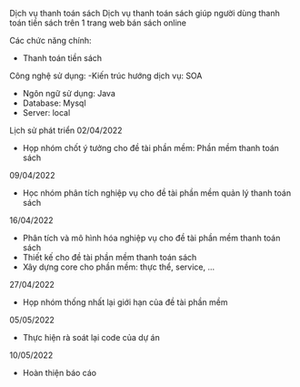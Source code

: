 Dịch vụ thanh toán sách
Dịch vụ thanh toán sách giúp người dùng thanh toán tiền sách trên 1 trang web bán sách online

Các chức năng chính:
- Thanh toán tiền sách

Công nghệ sử dụng:
-Kiến trúc hướng dịch vụ: SOA
- Ngôn ngữ sử dụng: Java
- Database: Mysql
- Server: local

Lịch sử phát triển
02/04/2022
- Họp nhóm chốt ý tưởng cho đề tài phần mềm: Phần mềm thanh toán sách

09/04/2022
- Học nhóm phân tích nghiệp vụ cho đề tài phần mềm quản lý thanh toán sách

16/04/2022
- Phân tích và mô hình hóa nghiệp vụ cho đề tài phần mềm thanh toán sách
- Thiết kế cho đề tài phần mềm thanh toán sách
- Xây dựng core cho phần mềm: thực thể, service, ...

27/04/2022
- Họp nhóm thống nhất lại giới hạn của đề tài phần mềm

05/05/2022
- Thực hiện rà soát lại code của dự án

10/05/2022
- Hoàn thiện báo cáo
